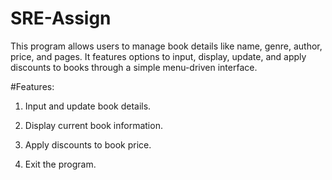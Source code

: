 # SRE-Assign
This program allows users to manage book details like name, genre, author, price, and pages. It features options to input, display, update, and apply discounts to books through a simple menu-driven interface.

#Features:
1. Input and update book details.


2. Display current book information.


3. Apply discounts to book price.


4. Exit the program.

